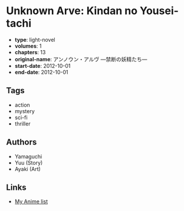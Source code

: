 # Unknown Arve: Kindan no Yousei-tachi

-   **type**: light-novel
-   **volumes**: 1
-   **chapters**: 13
-   **original-name**: アンノウン・アルヴ ―禁断の妖精たち―
-   **start-date**: 2012-10-01
-   **end-date**: 2012-10-01

## Tags

-   action
-   mystery
-   sci-fi
-   thriller

## Authors

-   Yamaguchi
-   Yuu (Story)
-   Ayaki (Art)

## Links

-   [My Anime list](https://myanimelist.net/manga/82289/Unknown_Arve__Kindan_no_Yousei-tachi)
